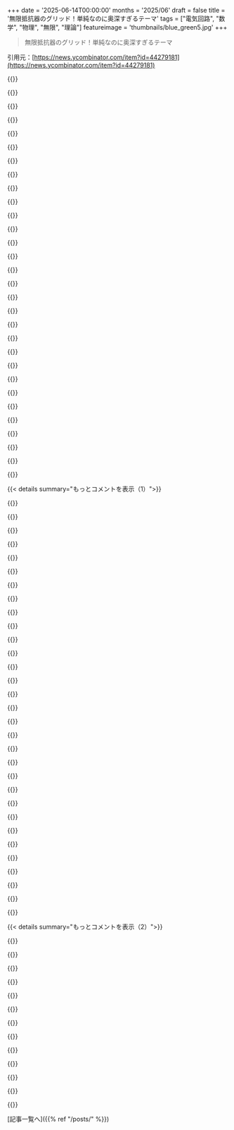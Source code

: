 +++
date = '2025-06-14T00:00:00'
months = '2025/06'
draft = false
title = '無限抵抗器のグリッド！単純なのに奥深すぎるテーマ'
tags = ["電気回路", "数学", "物理", "無限", "理論"]
featureimage = 'thumbnails/blue_green5.jpg'
+++

> 無限抵抗器のグリッド！単純なのに奥深すぎるテーマ

引用元：[https://news.ycombinator.com/item?id=44279181](https://news.ycombinator.com/item?id=44279181)




{{<matomeQuote body="俺はちょっと数学者で、ちょっと電気技師なんだ。電気技師としては、電流を流さないと測定できないし、電流を流した後「いつ」なのかも気にしちゃうって言うんだ。分散したインダクタンスや容量、電場の伝播速度を考えるとね。それを聞いた数学者はバーに行って強い酒を飲むらしいよ。" userName="neepi" createdAt="2025/06/14 22:46:26" color="#ff5c5c">}}




{{<matomeQuote body="無限の抵抗器グリッドがあったら…惑星とかってできたりすると思う？" userName="bravesoul2" createdAt="2025/06/14 23:05:09" color="">}}




{{<matomeQuote body="たぶんブラックホールに崩壊すると思うな。ブラックホールの質量は半径に比例するけど、グリッドの質量は半径の2乗に比例するからね。" userName="QuadmasterXLII" createdAt="2025/06/14 23:58:42" color="">}}




{{<matomeQuote body="最終的には物理学者も必要になってくるだろうね。物理学者は、十分遠い距離では量子効果が支配的になって、一部のノードでは1秒間に流れる電子の数（つまり電流）が0か1になっちゃうって指摘するだろうから。" userName="Taniwha" createdAt="2025/06/14 23:23:23" color="#785bff">}}




{{<matomeQuote body="ここで俺がよく分かってないのが、これがそれ自体の宇宙にある無限グリッドだと仮定したら、何も動けないってことなんだよね。全ての方向から同じ重力があるはずだから。グリッドが完璧なら、崩壊のきっかけになるような核生成サイトもないし、完璧なバランスが保たれる。俺たちの宇宙も似たようなもんで、インフレーション期の小さな量子のゆらぎがなかったら、今の宇宙ができるまでもっと時間がかかっただろうって考えられてるよ。" userName="pixl97" createdAt="2025/06/15 00:44:53" color="#ff5733">}}




{{<matomeQuote body="その意見には抵抗しますね。" userName="temp0826" createdAt="2025/06/15 01:29:57" color="">}}




{{<matomeQuote body="＞電気技師は、電流を流さないと測定できないし、電流を流した後「いつ」なのかも気にする<br>過渡応答が全部収まって、定常状態になるまで無限に待てばいいだけだよ。グリッドは設計通りの状態になるさ。" userName="red75prime" createdAt="2025/06/15 06:38:52" color="#45d325">}}




{{<matomeQuote body="シュレーディンガーの猫ってFourier transformsも勉強するのかな？" userName="nofunsir" createdAt="2025/06/15 12:09:59" color="">}}




{{<matomeQuote body="無限グリッドはブラックホールになるかもって話だけど、最初から潰れるわけじゃないんだ。超大質量ブラックホールは密度が低いし、重力の勾配も緩やか。質量は特異点に集まるけど、すぐに超高密度になるわけじゃないみたい。けっこう長い間普通の状態を保てるんだって。" userName="jfengel" createdAt="2025/06/15 00:52:42" color="#ff5c5c">}}




{{<matomeQuote body="＞apply current<br>ちょっと話がそれるけど、工学だと「電流を加える（apply current）」って言い方は珍しい気がするんだ。普通は「電圧を加える（apply voltage）」とか「起電力（electromotive force）」って言うのが一般的だよ。" userName="Koshkin" createdAt="2025/06/15 13:40:50" color="">}}




{{<matomeQuote body="電気技師なら作業台の10x10グリッドで99％の答えを出すし、技術者は予算が尽きるか物理学者の締め切りが来るまで抵抗器を追加する。難しいのは、どれだけはんだ付けエラーがあっても中心の抵抗測定で検知できるかって問題だね。導電性構造物の亀裂検知にも応用できるかもって話も聞いたことあるよ（カーボンファイバー潜水艦とか）。" userName="sandworm101" createdAt="2025/06/15 00:38:11" color="#ff33a1">}}




{{<matomeQuote body="実際、別の問題があるかも。ダークエネルギーがグリッドをバラバラにするかもしれないんだ。そうなると、その破片はブラックホールになるのかって問題だね。完全にバランスが取れてないなら、そうなるだろうと思うけど。" userName="staplung" createdAt="2025/06/15 01:12:25" color="">}}




{{<matomeQuote body="抵抗器って重い元素でできてるんだよね。で、確か全部鉄になろうとする傾向があるんだったかな（軽いのはくっつく、重いのは壊れる）。まぁ、無限のエネルギー（！）があるなら、何だって可能かもしれないけどね。" userName="bravesoul2" createdAt="2025/06/14 23:20:19" color="">}}




{{<matomeQuote body="QEDは詳しくないんだけど、二重スリット実験みたいに部分的な電子が両方の経路を通るってシナリオになる気がするんだ。どっちを通ったか知ろうとすると抵抗に影響しちゃうけど、問題解決には経路は関係ない。両方の経路が抵抗に貢献するんだ。量子効果は、確率が部分粒子の近似にならない場合だけ心配すればいい。この場合、物理学者は安心してバーで数学者と飲めるね。" userName="__MatrixMan__" createdAt="2025/06/15 04:32:35" color="#38d3d3">}}




{{<matomeQuote body="直感的に、この手の問題は大学で出てきた時に理論的なだけのくだらない話だと思ってたんだ。でも、あの奇妙な効果（訳注：前のコメントのことかな？）は考えてなかったな！問題の説明が無意味に思えて、無限の縁を理解できなかったから「分からなくても仕方ない」って気になってきたよ。" userName="mjevans" createdAt="2025/06/14 23:42:50" color="">}}




{{<matomeQuote body="抵抗はもともとエネルギーを失わせるものだから、電子がまとまった経路を取ることはないよ。量子効果はここでは関係なくて、電子は常に抵抗の格子と相互作用してるんだ。" userName="dgfl" createdAt="2025/06/15 11:17:44" color="">}}




{{<matomeQuote body="1+1次元なら、無限に続く「…線材-抵抗-線材-抵抗…」の重力的な振る舞いをBell’s spaceshipを応用して解析できるんだ。Raychaudhuri方程式で、拡張が正なら膨張、負なら収縮。ゼロだとJeans不安定性になるね。<br>高次元だと回転やせん断も重要で、ブラックホールができたり、準銀河の輝くフィラメント構造ができたりするかも。数値シミュレーションしたら面白そう。（URL: ＜https://en.wikipedia.org/wiki/Raychaudhuri_equation#Mathemat...＞）" userName="raattgift" createdAt="2025/06/15 03:56:31" color="#ff33a1">}}




{{<matomeQuote body="回路図には2つの解釈があると思うんだ。部品が物理的なものを表す場合と、理想的なオームの法則デバイスを表す場合。無限抵抗格子は後者の理想化された解釈でしか存在しないよ。" userName="repiret" createdAt="2025/06/15 02:20:31" color="#ff5733">}}




{{<matomeQuote body="0/1にぴったりなることはないと思うな。電圧差があると、全ての電子が少しだけ特定の方向に動きやすくなるだけ。遠くに行くと測定できないくらいわずかなドリフトだけど、全ての電子が影響を受けるんだ。" userName="viraptor" createdAt="2025/06/15 10:44:35" color="">}}




{{<matomeQuote body="この質問は現実的であるフリをしてないよ。無限の抵抗グリッドを作れるなんて誰も思ってない。これは単純に、方程式を操作する数学的能力と全体的な理解度を測るための、かわいい思考実験なんだ。この評価は、もっと現実的なシナリオにとっても意味があるし、成績やエンジニアリング能力にもつながるんだよ。" userName="aydyn" createdAt="2025/06/15 06:32:44" color="#785bff">}}




{{<matomeQuote body="ちょっと待って、もし自分たちが抵抗器だっていう主張に抵抗したら、そいつらは抵抗器なの、それとも違うの？<br>たぶん半導体かな。<br>もしかしたら鉄道の分岐点で働いてるのかもしれないね:D" userName="taneq" createdAt="2025/06/15 11:57:40" color="">}}




{{<matomeQuote body="これが現実世界の問題に関係ないって思う人もいるけど、実は関係あるんだ。<br>まあ、計算全部が関連するわけじゃないけど。<br>シリコン基板の抵抗率は、ICの局所的な点に関係する距離だと、基本的に無限に広がる単位抵抗のグリッドみたいなものなんだ。<br>シリコン基板はよく高濃度にドープされてて(P型とか)、ファブから得られる情報は抵抗率だけ(だいたい1から100オーム×cm)。<br>最先端の技術ノードだとよく10オーム×cmだね。<br>基板を経由したノイズ結合について直感を得たいなら、A点とB点の抵抗を計算するだけじゃなくて、それをグリッドとして考える必要があるんだ。<br>ノイズの多い電流を集めるために基板コンタクトのグリッドを配置する必要もあるし、ここでもまたグリッドが出てくるんだ！" userName="bgnn" createdAt="2025/06/15 10:14:36" color="#38d3d3">}}




{{<matomeQuote body="議論したいのは、君が説明してるケースは、連続だからこそ数学的により単純なんだってことかな。" userName="eternauta3k" createdAt="2025/06/15 10:32:53" color="">}}




{{<matomeQuote body="そうだね、でも連続の解って離散的なものの極限条件なんだよ。<br>少なくとも＜ruby＞カカラス＜rt＞Calculus＜/rt＞＜/ruby＞で知ってる限り、それで難しくなったり簡単になったりはしないんだ。<br>ソフトウェアツールはこの種の問題を解くのに数値計算を使うんだよ。<br>そして連続的な基板を離散的な要素のメッシュに分割して、集中定数回路要素としてモデル化するんだ。<br>そうすれば行列で表現して線形代数を使って回路をシミュレーションできるんだ。<br>彼らはよくアルゴリズムにランダムウォークを使って、最小のエラーになるメッシュを見つけるんだよ。" userName="bgnn" createdAt="2025/06/15 14:26:17" color="#38d3d3">}}




{{<matomeQuote body="そうだ、なんで4方向接続のグリッドなんだろう？<br>8方向とか、他のトポロジー、例えばヘックスグリッドとかじゃなくて。" userName="gugagore" createdAt="2025/06/15 13:56:33" color="#ff5733">}}




{{<matomeQuote body="君が説明してるのは、実質的に＜ruby＞カカラス＜rt＞Calculus＜/rt＞＜/ruby＞の発明を言ってるようなもんだね。" userName="Den_VR" createdAt="2025/06/15 11:18:01" color="">}}




{{<matomeQuote body="抵抗率の単位はオーム*cmだよ。<br>オーム/cmじゃないよ。(昔＜ruby＞フェアチャイルド＜rt＞Fairchild＜/rt＞＜/ruby＞で長いこと働いてたんだ)" userName="fraserphysics" createdAt="2025/06/15 19:55:59" color="#ff5733">}}




{{<matomeQuote body="個人的には、もっと教育的な質問は1オーム抵抗の立方体の対角線間の抵抗だと思うな。回路の対称性とかKCLとか、良い直感が身につくよ。無限グリッドは、入門クラスで解けそうに見えて、実は数学的な難問すぎる。" userName="kayson" createdAt="2025/06/15 02:26:26" color="#ff5733">}}




{{<matomeQuote body="これ、俺のEE専攻で嫌いだった問題だわ。教授たちはこういう思考実験が大好きだったんだよね。" userName="mmastrac" createdAt="2025/06/14 23:13:09" color="">}}




{{<matomeQuote body="この問題は一度だけ見たよ。最初のEE入門コースの期末試験で、4問中の1問目だった。無限はしご抵抗は習ってたけど、この問題にその知識を応用するのはかなり飛躍してるように思えたな。" userName="dcassett" createdAt="2025/06/15 12:03:52" color="">}}




{{< details summary="もっとコメントを表示（1）">}}

{{<matomeQuote body="単純な対称性ベースの解法で全然分からなかったのは、「正と負のノードの電流場を別々に扱えると仮定するなら」ってとこなんだ。2ノード解法（非対称）の電流が、2つの1ノード解法（対称）の電流の単純な合計になるのはどうして？<br>2ノード解法にも対称性はあるけど、全方向に電流が同じだと推論できるような元の対称性はないよね。" userName="praptak" createdAt="2025/06/15 05:25:52" color="#ff5c5c">}}




{{<matomeQuote body="Maxwell方程式は電場と磁場に関して線形だから、場やポテンシャルを足したり引いたりできるんだよ。干渉や光学グレーティングが機能するのと同じ理由だね。" userName="IronyMan100" createdAt="2025/06/15 07:51:01" color="#785bff">}}




{{<matomeQuote body="対称性＋重ね合わせの解説で一つ分からないことがあるんだ。なんで隣接ノードにアルファ - ベータ - アルファってなるの？アルファ - アルファ - アルファじゃないの？つまり、なんで一つの方向だけが他と違って特別扱いされてるの？" userName="quibono" createdAt="2025/06/14 23:26:36" color="#ff5c5c">}}




{{<matomeQuote body="まず、電流をi_1からi_12と置いて、全部違う可能性があると仮定してみて。ただし、問題は垂直軸について対称だから、図を反転させてみて。反転したパスを通る電流は反転前と同じはずで、これでどのiが等しいか書き出せるよ。<br>水平軸についても対称だから同じことやって。90度回転させても対称だからそれもやる。<br>そうすると、たくさんの等しいiが出てきて、それを二つの異なるグループに分けられるんだ。それをアルファとベータと呼ぼう。" userName="magicalhippo" createdAt="2025/06/15 00:13:47" color="#ff5c5c">}}




{{<matomeQuote body="変な話だけど、物理学の学部生の時、チームでパーコレーション理論とその“テスト”のプロジェクトがあったんだ。伝導性インクでグリッドを作って、抵抗器を欠落させたんだ。均一なインクを作るのが大変だったよ。XYプロッターのソフトを全部書いて、抵抗を測定したんだ。" userName="at_a_remove" createdAt="2025/06/15 12:53:28" color="">}}




{{<matomeQuote body="数学はそんなに得意じゃないから記事全部は追えなかったけど、電子機器の仕事をしてる直感では、量子化されたシステムが無限と相互作用するなら、無限は量子化された要因の大きさに制限されるんじゃないかな。電荷は量子化されてるし。だから無限抵抗グリッドは、投入される電荷の量によってサイズが変わる、実質的に有限のグリッドなんだ。" userName="causality0" createdAt="2025/06/15 01:39:40" color="">}}




{{<matomeQuote body="最初にそう思ったけど、よく考えると違う気がするんだ。電子は波でもあるし、その波はグリッド全体に広がる可能性があるからね。あと、無限グリッドの面白い点として、いつでもどこかに突発的な高電圧が存在するってことがあるよ。たぶん君からはすごく遠い場所だけど、それでも変だよね。" userName="morepedantic" createdAt="2025/06/15 05:34:48" color="#38d3d3">}}




{{<matomeQuote body="それは時間領域で個々のキャリアのノイズを見ている場合にだけ問題になるよ。多くの場合、一定の時間や空間での平均を気にするだけだからね（例えば、水のマクロな流れは個々の分子の速度とはかなり違うでしょ）。" userName="eternauta3k" createdAt="2025/06/15 10:40:06" color="">}}




{{<matomeQuote body="「直感」と「無限」を同じ文に入れるって面白いね。無限について直感が形成される可能性が全くないわけじゃないのは、数学者くらいなもんだよ。" userName="yusina" createdAt="2025/06/15 06:34:41" color="">}}




{{<matomeQuote body="これは「シート抵抗」[1]の離散的なケースだよ。ここではノードにあたる任意の二点間の抵抗は同じになるんだ。昔大学のEEのカリキュラムでやったけど、解法の導出はもう覚えてないな。[1] https://en.m.wikipedia.org/wiki/Sheet_resistance" userName="dogman1050" createdAt="2025/06/15 10:42:38" color="#ff5733">}}




{{<matomeQuote body="余談だけど、Veritasiumにこれと似た、光の経路に関するすごい動画があったよ。僕が今まで見た中で最高の物理デモをやってる部分にリンクしとくね。https://www.youtube.com/watch?v=qJZ1Ez28C-A&t=1500" userName="Balgair" createdAt="2025/06/15 12:30:10" color="#785bff">}}




{{<matomeQuote body="残念ながら、あのデモは彼らが言うほどすごくないんだよ。余計な経路の光は、光源の出口回折によって「引き起こされている」。<br>同じ基礎理論は、有限な境界からは常に回折が生じ、光が実際に全ての可能な経路を取る現実と区別がつかない現実になることを説明するんだ。でも、実際にそうだと言うのは物理というより形而上学に近いかもね。レーザーの回折性能も物理的な限界からはほど遠いから、デモはさらに損なわれているよ。<br>だから、あのデモを見た皮肉屋は「それって単にレーザーからの光の一部が軸から外れてるだけじゃないの？」と言うだろうけど、まさにその通りなんだ。物理学によれば、光の一部は常に軸から外れるんだけど、あのデモはそれを全く証明していないね。" userName="nullc" createdAt="2025/06/15 18:54:36" color="">}}




{{<matomeQuote body="え、何言ってるの？<br>ここで回折ってどういう意味？ボケのこと？<br>レーザーは、勾配シートを光らせる前に空気以外の要素とは相互作用してないよ。そして、ここでの空気の誘電率は真空とほぼ同じだ。<br>だから、格子は彼らがうまく説明していない「半相殺」のせいで、どんなピンホール開口源[0]とも似た回折パターンを示すことになる。でも、経路にまだ要素がないから、我々が出せる唯一の結論はFeynmanのそれ、つまり光は実際全ての可能な経路を通って、そして相殺して我々が普通経験するレーザー光を作っているということだけだよ。<br>僕は何を見落としてるんだ？僕にとって、このデモはレーザーでも波動モデルが正しいことを示している点で、すごく驚くべきものなんだ。<br>[0] https://external-content.duckduckgo.com/iu/?u=https%3A%2F%2F...<br>上図の（a）みたいな感じだけど、これがまさにそれを正確に示しているか自信はないよ。" userName="Balgair" createdAt="2025/06/15 20:07:04" color="#45d325">}}




{{<matomeQuote body="無限スケールでは、これは長方形ブロックのバルク方程式 R = rl＼A に帰着するよ。ここで rは抵抗率、lは長さ、Aはブロックの面積だ。<br>lもAも無限大。だから無限＼無限になって、これは未定義。つまり、これはくだらない問題だから、もっと役に立つことをしに行った方がいいってことだね。" userName="TheOtherHobbes" createdAt="2025/06/15 09:25:27" color="">}}




{{<matomeQuote body="これは大学一年生のEE学生向けには、ハイパスフィルターとしても知られてるね。" userName="1970-01-01" createdAt="2025/06/15 12:59:18" color="">}}




{{<matomeQuote body="Re: 無限抵抗グリッド<br>同じ抵抗器でできた無限グリッドを取って、隣り合う二点間の抵抗を測ってみると、答えは約抵抗器一個の三分の一になるってことらしいよ。" userName="pyman" createdAt="2025/06/15 02:03:35" color="">}}




{{<matomeQuote body="噂によると、俺がNCSSMで習ったPhysicsの教授（Dr Brittonっていうんだけど）が、博士課程の時にこの問題に取り組んだらしいぜ。" userName="shove" createdAt="2025/06/15 00:05:55" color="">}}




{{<matomeQuote body="この機会に、有限抵抗ネットワーク（グリッド含む）の俺の計算機[1]を紹介するぜ。Star-Mesh transformを使って、非終端ノードを一つずつ消去していくんだ。各点の正確な有理抵抗値を維持しながらね。[1] https:＼＼kirill-kryukov.com＼electronics＼resistor-network-solv..." userName="Kirr" createdAt="2025/06/15 00:35:49" color="#38d3d3">}}




{{<matomeQuote body="バカな質問かもしれないけど、なんで真空って無限抵抗器のグリッドと考えちゃダメなの？" userName="bilsbie" createdAt="2025/06/15 13:22:47" color="">}}




{{<matomeQuote body="なぜなら、真空は実質的に超伝導体だからさ！速度を持った電子（や陽子）は永遠に直線で進み続けるんだ。これは背景の迷走磁場や重力場の影響は無視してるけど、大体の考え方は通用するよ。" userName="jiggawatts" createdAt="2025/06/15 21:40:54" color="">}}




{{<matomeQuote body="積分のところに出てくるh_m(s)は、第一種のChebyshev polynomialsだよ。" userName="nimish" createdAt="2025/06/15 01:16:04" color="">}}




{{<matomeQuote body="脱線した質問なんだけどさ。なんで電流が特定の量しか通れないくらい細いワイヤーで抵抗器を作らないの？そうすれば電流を熱に変えるより効率的じゃない？" userName="bilsbie" createdAt="2025/06/15 13:23:45" color="">}}




{{<matomeQuote body="抵抗はV＼Iだよ。電圧がなけりゃ電流は流れないし（電圧が電流を流すか）、流れてる電流のパスに抵抗があればそこに電圧がかかる。電流が流れて電圧降下があるってことは電力（P=VI）だ。抵抗がその電力を熱として消費するのを避ける手立ては文字通り何もない。それが抵抗器ってもんだ。<br>できることと言えば、同じ電圧で必要な電流を減らすために抵抗値を大きくするか（例えばプルアップを10kΩから100kΩとかに）、あるいは特定の電流での電力降下を減らすために抵抗値を小さくするか（例えばミリオームレンジの電流シャントとか、その場合はもっと感度の高い入力回路が必要になる）だ。<br>あるいは、やりたいこと別の方法でやるかだね（例えばSwitched-mode power supplyは電圧を下げるのに電圧分圧器よりはるかに効率的だ）。これは普通もっと複雑で、面倒なアクティブ制御が必要になることが多いけど、電力に制約があるアプリケーションではやる価値があるし、最近の集積技術を使えば、たいてい必要なことを“魔法のように”やってくれるチップがあって、そんなに高くもないんだ。" userName="grues-dinner" createdAt="2025/06/15 14:02:10" color="#ff5c5c">}}




{{<matomeQuote body="それって薄膜抵抗器のことでしょ、そういうの存在するよ。でも、それも電流を熱に変えるだけさ。ある量の抵抗を持つ物質をある量の電流が流れると、Ohm’s lawに従って決まった量の熱が発生するんだ。そこから逃れることはできないんだよ。" userName="mort96" createdAt="2025/06/15 13:27:35" color="">}}




{{<matomeQuote body="ありがとう。じゃあ、抵抗器が熱を出さなきゃいけない物理的な理由ってあるの？電流は制限するけど、熱はほとんど出さない物質って、理論的には見つけられるのかな？解説聞いてもいつも混乱しちゃうんだよね。例えば、抵抗ゼロのショート回路には一定の電力があるとするじゃん。そこに抵抗器を加えると、回路の電力は下がるよね。でも、抵抗器はその電力の差を熱に変えてるわけじゃないんでしょ？" userName="bilsbie" createdAt="2025/06/15 13:31:46" color="#785bff">}}




{{<matomeQuote body="抵抗ゼロのショート回路なんてものはないんだよ、超伝導体以外のものは全部抵抗があるからね。もし魔法みたいな理想電圧源で抵抗ゼロだったら、無限の電流が流れちゃうことになる。<br>たとえばリチウムバッテリーをショートさせる話でいくと、バッテリーには大体50ミリオーム（0.05オーム）の「等価直列抵抗」ってのがあるんだ。<br>つまり、超伝導ワイヤー（抵抗ゼロ）でリチウムバッテリーをショートさせたとしたら、回路の抵抗は0.05オームってことになる。オームの法則I=V/Rで計算できるよ。Vはリチウムイオンバッテリーだと大体3.6ボルト、Rは0.05オームだから、I（電流）は3.6/0.05=72アンペアになる。72アンペア×3.6ボルトで259ワットだね。現実にはバッテリーの化学反応がもっと複雑に電流を制限するんだけど、この計算は、もしバッテリーが理想的な電圧源＋0.05オームの抵抗として働いて、化学反応からの余計な熱がないと仮定した場合、ショートしたバッテリーは259ワットの熱を出すってことを意味してる。<br>回路に1オームの抵抗器を加えてみると、回路全体の抵抗は1.05オームになる。またオームの法則で計算すると、電流は3.6/1.05≒3.43アンペアだね。3.43アンペア×3.6ボルトで12.35ワットの熱になる。<br>だから、抵抗器のおかげで、回路を流れる電流が制限されるから、259ワットじゃなくて12.35ワットの熱しか出なくなったんだ。もっと抵抗値の高い抵抗器を使えば、さらに熱は少なくなるよ。<br>ここで大事な考え方なんだけど、電力消費は熱に等しいんだ。なんで物理的にそうなるのかは分からないんだけど、「この装置は10ワットの電力を消費する」っていうのは「この装置は10ワットの熱を出す」っていうのと同じ意味なんだよ。抵抗が高くなると電流が減って、ワット数（電力）が減る。ワット数が減るってことは、熱も少なくなるし、電力消費も少なくなるんだ、だってそれは同じことだからね。" userName="mort96" createdAt="2025/06/15 14:26:00" color="#785bff">}}




{{<matomeQuote body="抵抗器は電流の「流れを制限する」んじゃなくて、同じ量の電流を「押し流す」のを難しくする（とでも言おうか）だけだよ。（電圧を上げれば、どんな抵抗器を通る電流だって大きくなるんだ。）<br>熱をあまり出さずに、印加される電圧に関係なく（常識的なレベルでね）電流を制限する方法はあるよ。それは、LEDの駆動やバッテリーの充電によく使われている、アクティブなスイッチングモードDC-DCコンバータみたいなやつだね。" userName="raron" createdAt="2025/06/15 16:31:47" color="#ff5c5c">}}




{{<matomeQuote body="単位を見ると分かりやすいよ。電圧は単位電荷あたりのエネルギーのこと。電荷が抵抗器を通る時にエネルギーが変わるんだけど、そのエネルギーはどこかへ行かないといけないんだ。全ての装置でいつも熱として失われるわけじゃないけどね。LEDでは、エネルギーの一部が光として「失われる」。でもやっぱり、LEDが生成する熱と光の合計パワーは、電流と順方向電圧の積に等しいんだよ。<br>もう一つ分かりやすい考え方として、熱は、光とか化学的なポテンシャルとか、他のすべてのエネルギー変換方法が使われた後に残ったものから生まれる、ってのもあるよ。エネルギーの最後のよりどころみたいなものかな。抵抗器の便利なところは、その単純な電圧-電流の関係にあるんだ。それは、熱だけを生成するっていうのと同じことなんだよ。" userName="analog31" createdAt="2025/06/15 13:47:43" color="#38d3d3">}}




{{<matomeQuote body="＞抵抗器が熱を出さなきゃいけない物理的な理由ってあるの？<br>こう考えてみてよ。抵抗器は定義上、熱を出すものなんだ。<br>君が説明してるのは、抵抗器じゃないんだよ。それは実際にはスイッチング電源みたいなものだけど、その物質の組成は君が求めていたより複雑だろうね。" userName="marcosdumay" createdAt="2025/06/15 16:16:19" color="">}}




{{<matomeQuote body="こちらも見てみて → https://xkcd.com/356/" userName="petschge" createdAt="2025/06/14 22:16:28" color="">}}

{{</details>}}




{{< details summary="もっとコメントを表示（2）">}}

{{<matomeQuote body="-なんで数学者が3ポイント？<br>たぶんこのランキング（https://xkcd.com/435/）が元になってるんじゃないかな。数学者より下の全部が2ポイントなのかな？もしかしたら、もっと細かく点数が分けられてるのかも。" userName="quinndexter" createdAt="2025/06/15 08:08:52" color="">}}




{{<matomeQuote body="こちらも見てみてer https://youtu.be/zJOS0sV2a24?t=932" userName="Mawr" createdAt="2025/06/15 04:46:12" color="">}}




{{<matomeQuote body="XKCDに触発されて、無限抵抗器のグリッド問題を自分の記事にしたんだ。この記事へのリンクは最後に貼ってあるけど、俺の記事はXKCDのパズルを解く話なんだよね。面白いから見てみて！<br>URL: https://sriku.org/posts/nerdsniped/" userName="sriku" createdAt="2025/06/15 05:21:54" color="#38d3d3">}}




{{<matomeQuote body="学生の頃なら頑張って解いただろうな。でも今は知りたきゃマルチメーターで測るだけだよ。その方が速いし、シンプルで実用的だもんね。" userName="kevinmhickey" createdAt="2025/06/15 01:28:19" color="">}}




{{<matomeQuote body="リアルで無限の抵抗器グリッドなんて、どこで探して測るっていうんだよ？無理だろ。" userName="personjerry" createdAt="2025/06/15 01:31:48" color="">}}




{{<matomeQuote body="いろんなサイズのグリッドをいくつか測って、結果をカーブフィッティングしてみたら？近似できるかもよ。" userName="BenjiWiebe" createdAt="2025/06/15 04:17:23" color="">}}




{{<matomeQuote body="満足できる結果を得るには、どれくらいの数のグリッドを試す必要があるんだろうね？結構な量になりそう。" userName="terminalbraid" createdAt="2025/06/15 10:26:20" color="">}}




{{<matomeQuote body="すごく大きな抵抗器グリッドを作って、近似やカーブフィッティングを試した人いないかな？絶対YouTubeに動画ありそう！誰か知ってる？" userName="rwmj" createdAt="2025/06/15 10:17:58" color="">}}




{{<matomeQuote body="ああ、これがあるよ！大きくカウントされるかは分からないけど、とりあえず最初の一歩かな。見てみて。<br>URL: https://www.youtube.com/watch?v=v1YrANSmOGY" userName="Kirr" createdAt="2025/06/15 14:03:23" color="#ff5c5c">}}




{{<matomeQuote body="100x100のグリッドで、端っこをデカい抵抗で終端させれば、中心部で測る限りは無限グリッドと同じに見えるんじゃないかな、と想像するんだけど。どう思う？" userName="BizarroLand" createdAt="2025/06/16 20:02:17" color="">}}




{{<matomeQuote body="なんでEEの教育ってこういう問題重視するんだろ？昔からキルヒホッフとかテブナンで複雑な問題を解かせるのは学生いじめだったよ…。これは電子的な問題じゃなくて、「線形方程式の無限グリッド」っていう純粋な数パズルだよね。知りたいと思ったことはないけど、熱中してる人を批判はしないよ。" userName="steamrolled" createdAt="2025/06/15 00:33:28" color="">}}




{{<matomeQuote body="「今も学生をこんな風にいじめてるのか」って言おうとしたけど、2007年に回路やったの思い出してやめた。俺の知識も古いかもな…。でもこれ、俺のキャリアにとって不思議なバタフライエフェクトなんだよね。回路1の先生が最高で、EEに専攻変えて、その後学位を2つも取ったんだ。" userName="goochphd" createdAt="2025/06/15 01:00:08" color="">}}

{{</details>}}



[記事一覧へ]({{% ref "/posts/" %}})

